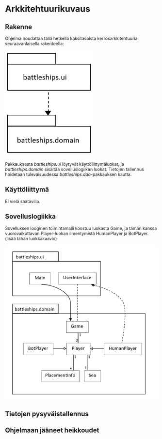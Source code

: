 # Arkkitehtuurikuvaus
## Rakenne
Ohjelma noudattaa tällä hetkellä kaksitasoista kerrosarkkitehtuuria seuraavanlaisella rakenteella: 

![Kerrosarkkitehtuuri](https://github.com/laaksoma/ot-harjoitustyo/blob/refactoring/Battleships/dokumentointi/kaaviot/pakkauskaavio_ilmandao.png)

Pakkauksesta _battleships.ui_ löytyvät käyttöliittymäluokat, ja _battleships.domain_ sisältää sovelluslogiikan luokat. 
Tietojen tallennus hoidetaan tulevaisuudessa _battleships.dao_-pakkauksen kautta.

## Käyttöliittymä
Ei vielä saatavilla.

## Sovelluslogiikka 
Sovelluksen looginen toimintamalli koostuu luokasta Game, ja tämän kanssa vuorovaikuttavan Player-luokan 
ilmentymistä HumanPlayer ja BotPlayer. 
(lisää tähän luokkakaavio)

![Pakkauskaavio](https://github.com/laaksoma/ot-harjoitustyo/blob/refactoring/Battleships/dokumentointi/kaaviot/sovelluslogiikka_laajempi_ilmandao.png)

## Tietojen pysyväistallennus

## Ohjelmaan jääneet heikkoudet
